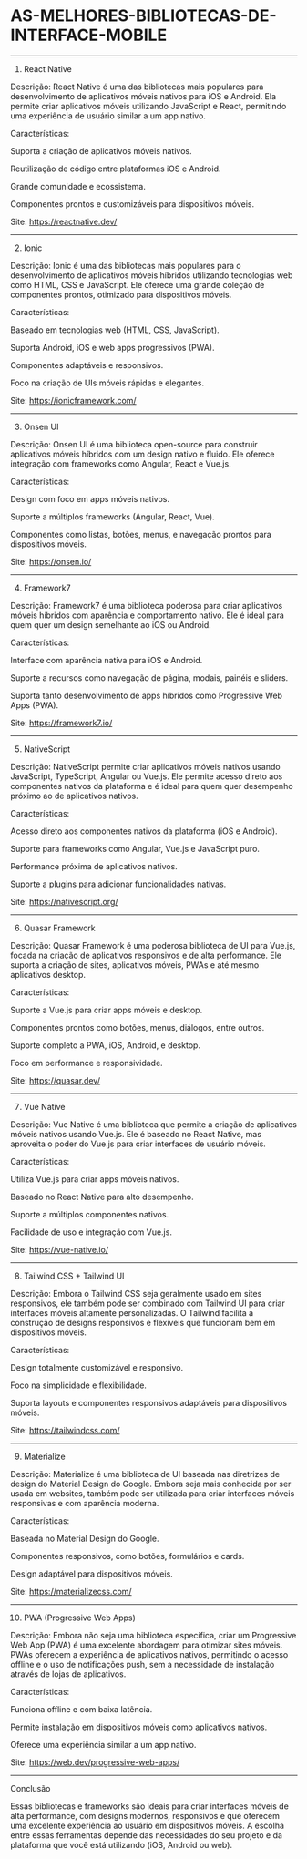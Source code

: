 # AS-MELHORES-BIBLIOTECAS-DE-INTERFACE-MOBILE


---

1. React Native

Descrição: React Native é uma das bibliotecas mais populares para desenvolvimento de aplicativos móveis nativos para iOS e Android. Ela permite criar aplicativos móveis utilizando JavaScript e React, permitindo uma experiência de usuário similar a um app nativo.

Características:

Suporta a criação de aplicativos móveis nativos.

Reutilização de código entre plataformas iOS e Android.

Grande comunidade e ecossistema.

Componentes prontos e customizáveis para dispositivos móveis.



Site: https://reactnative.dev/


---

2. Ionic

Descrição: Ionic é uma das bibliotecas mais populares para o desenvolvimento de aplicativos móveis híbridos utilizando tecnologias web como HTML, CSS e JavaScript. Ele oferece uma grande coleção de componentes prontos, otimizado para dispositivos móveis.

Características:

Baseado em tecnologias web (HTML, CSS, JavaScript).

Suporta Android, iOS e web apps progressivos (PWA).

Componentes adaptáveis e responsivos.

Foco na criação de UIs móveis rápidas e elegantes.



Site: https://ionicframework.com/


---

3. Onsen UI

Descrição: Onsen UI é uma biblioteca open-source para construir aplicativos móveis híbridos com um design nativo e fluido. Ele oferece integração com frameworks como Angular, React e Vue.js.

Características:

Design com foco em apps móveis nativos.

Suporte a múltiplos frameworks (Angular, React, Vue).

Componentes como listas, botões, menus, e navegação prontos para dispositivos móveis.



Site: https://onsen.io/


---

4. Framework7

Descrição: Framework7 é uma biblioteca poderosa para criar aplicativos móveis híbridos com aparência e comportamento nativo. Ele é ideal para quem quer um design semelhante ao iOS ou Android.

Características:

Interface com aparência nativa para iOS e Android.

Suporte a recursos como navegação de página, modais, painéis e sliders.

Suporta tanto desenvolvimento de apps híbridos como Progressive Web Apps (PWA).



Site: https://framework7.io/


---

5. NativeScript

Descrição: NativeScript permite criar aplicativos móveis nativos usando JavaScript, TypeScript, Angular ou Vue.js. Ele permite acesso direto aos componentes nativos da plataforma e é ideal para quem quer desempenho próximo ao de aplicativos nativos.

Características:

Acesso direto aos componentes nativos da plataforma (iOS e Android).

Suporte para frameworks como Angular, Vue.js e JavaScript puro.

Performance próxima de aplicativos nativos.

Suporte a plugins para adicionar funcionalidades nativas.



Site: https://nativescript.org/


---

6. Quasar Framework

Descrição: Quasar Framework é uma poderosa biblioteca de UI para Vue.js, focada na criação de aplicativos responsivos e de alta performance. Ele suporta a criação de sites, aplicativos móveis, PWAs e até mesmo aplicativos desktop.

Características:

Suporte a Vue.js para criar apps móveis e desktop.

Componentes prontos como botões, menus, diálogos, entre outros.

Suporte completo a PWA, iOS, Android, e desktop.

Foco em performance e responsividade.



Site: https://quasar.dev/


---

7. Vue Native

Descrição: Vue Native é uma biblioteca que permite a criação de aplicativos móveis nativos usando Vue.js. Ele é baseado no React Native, mas aproveita o poder do Vue.js para criar interfaces de usuário móveis.

Características:

Utiliza Vue.js para criar apps móveis nativos.

Baseado no React Native para alto desempenho.

Suporte a múltiplos componentes nativos.

Facilidade de uso e integração com Vue.js.



Site: https://vue-native.io/


---

8. Tailwind CSS + Tailwind UI

Descrição: Embora o Tailwind CSS seja geralmente usado em sites responsivos, ele também pode ser combinado com Tailwind UI para criar interfaces móveis altamente personalizadas. O Tailwind facilita a construção de designs responsivos e flexíveis que funcionam bem em dispositivos móveis.

Características:

Design totalmente customizável e responsivo.

Foco na simplicidade e flexibilidade.

Suporta layouts e componentes responsivos adaptáveis para dispositivos móveis.



Site: https://tailwindcss.com/


---

9. Materialize

Descrição: Materialize é uma biblioteca de UI baseada nas diretrizes de design do Material Design do Google. Embora seja mais conhecida por ser usada em websites, também pode ser utilizada para criar interfaces móveis responsivas e com aparência moderna.

Características:

Baseada no Material Design do Google.

Componentes responsivos, como botões, formulários e cards.

Design adaptável para dispositivos móveis.



Site: https://materializecss.com/


---

10. PWA (Progressive Web Apps)

Descrição: Embora não seja uma biblioteca específica, criar um Progressive Web App (PWA) é uma excelente abordagem para otimizar sites móveis. PWAs oferecem a experiência de aplicativos nativos, permitindo o acesso offline e o uso de notificações push, sem a necessidade de instalação através de lojas de aplicativos.

Características:

Funciona offline e com baixa latência.

Permite instalação em dispositivos móveis como aplicativos nativos.

Oferece uma experiência similar a um app nativo.



Site: https://web.dev/progressive-web-apps/


---

Conclusão

Essas bibliotecas e frameworks são ideais para criar interfaces móveis de alta performance, com designs modernos, responsivos e que oferecem uma excelente experiência ao usuário em dispositivos móveis. A escolha entre essas ferramentas depende das necessidades do seu projeto e da plataforma que você está utilizando (iOS, Android ou web).

